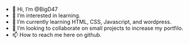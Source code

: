 - 👋 Hi, I’m @BigD47
- 👀 I’m interested in learning. 
- 🌱 I’m currently learning HTML, CSS, Javascript, and wordpress.
- 💞️ I’m looking to collaborate on small projects to increase my portfilo.
- 📫 How to reach me here on github.

<!---
BigD47/BigD47 is a ✨ special ✨ repository because its `README.md` (this file) appears on your GitHub profile.
You can click the Preview link to take a look at your changes.
--->
